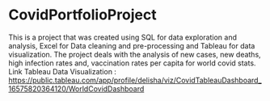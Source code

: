 # CovidPortfolioProject
This is a project that was created using SQL for data exploration and analysis, Excel for Data cleaning and pre-processing and Tableau for data visualization. The project 
deals with the analysis of  new cases, new deaths, high infection rates and, vaccination rates per capita for world covid stats. 
Link Tableau Data Visualization : https://public.tableau.com/app/profile/delisha/viz/CovidTableauDashboard_16575820364120/WorldCovidDashboard
